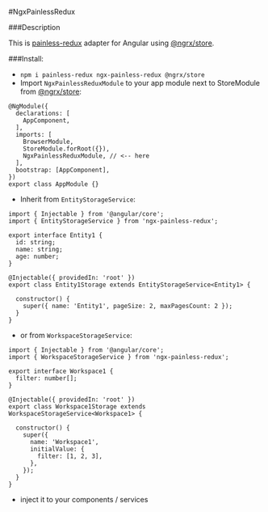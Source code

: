 #NgxPainlessRedux

###Description

This is [painless-redux](https://github.com/egorgrushin/painless-redux) adapter for Angular using [@ngrx/store](https://www.npmjs.com/package/@ngrx/store).

###Install: 
- `npm i painless-redux ngx-painless-redux @ngrx/store`
- Import `NgxPainlessReduxModule` to your app module next to StoreModule from [@ngrx/store](https://www.npmjs.com/package/@ngrx/store):

```
@NgModule({
  declarations: [
    AppComponent,
  ],
  imports: [
    BrowserModule,
    StoreModule.forRoot({}),
    NgxPainlessReduxModule, // <-- here
  ],
  bootstrap: [AppComponent],
})
export class AppModule {}
```


- Inherit from `EntityStorageService`:

```
import { Injectable } from '@angular/core';
import { EntityStorageService } from 'ngx-painless-redux';

export interface Entity1 {
  id: string;
  name: string;
  age: number;
}

@Injectable({ providedIn: 'root' })
export class Entity1Storage extends EntityStorageService<Entity1> {

  constructor() {
    super({ name: 'Entity1', pageSize: 2, maxPagesCount: 2 });
  }
}
```

- or from `WorkspaceStorageService`:

```
import { Injectable } from '@angular/core';
import { WorkspaceStorageService } from 'ngx-painless-redux';

export interface Workspace1 {
  filter: number[];
}

@Injectable({ providedIn: 'root' })
export class Workspace1Storage extends WorkspaceStorageService<Workspace1> {

  constructor() {
    super({
      name: 'Workspace1', 
      initialValue: {
        filter: [1, 2, 3],
      },
    });
  }
}
```
- inject it to your components / services
